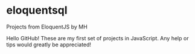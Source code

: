 # eloquentsql
Projects from EloquentJS by MH

Hello GitHub!
These are my first set of projects in JavaScript. 
Any help or tips would greatly be appreciated!
